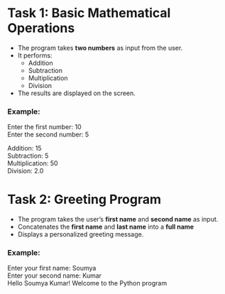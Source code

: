 # Task 1: Basic Mathematical Operations
- The program takes **two numbers** as input from the user.
- It performs:
  - Addition
  - Subtraction
  - Multiplication
  - Division
- The results are displayed on the screen.

### Example:
Enter the first number: 10 <br>
Enter the second number: 5 <br>

Addition: 15 <br>
Subtraction: 5 <br>
Multiplication: 50 <br>
Division: 2.0 <br>

# Task 2: Greeting Program
- The program takes the user’s **first name** and **second name** as input.
- Concatenates the **first name** and **last name** into a **full name**
- Displays a personalized greeting message.

### Example:
Enter your first name: Soumya <br>
Enter your second name: Kumar <br>
Hello Soumya Kumar! Welcome to the Python program

